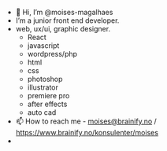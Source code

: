 - 👋 Hi, I’m @moises-magalhaes
-  I’m a junior front end developer.
-  web, ux/ui, graphic designer.
    -   React
    -   javascript
    -   wordpress/php
    -   html
    -   css
    -   photoshop
    -   illustrator
    -   premiere pro
    -   after effects
    -   auto cad
- 📫 How to reach me - moises@brainify.no / https://www.brainify.no/konsulenter/moises
- 


